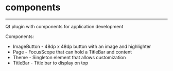 # components
---
Qt plugin with components for application development

Components:

* ImageButton - 48dp x 48dp button with an image and highlighter
* Page - FocusScope that can hold a TitleBar and content
* Theme - Singleton element that allows customization
* TitleBar - Title bar to display on top
